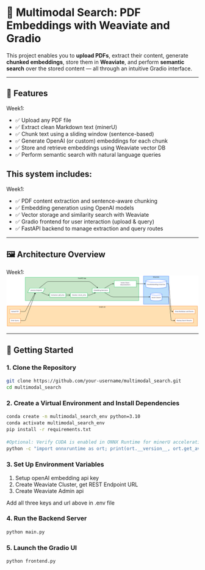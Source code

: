 # 📄 Multimodal Search: PDF Embeddings with Weaviate and Gradio

This project enables you to **upload PDFs**, extract their content, generate **chunked embeddings**, store them in **Weaviate**, and perform **semantic search** over the stored content — all through an intuitive Gradio interface.

---

## 🚀 Features
Week1:
- ✅ Upload any PDF file
- ✅ Extract clean Markdown text (minerU)
- ✅ Chunk text using a sliding window (sentence-based) 
- ✅ Generate OpenAI (or custom) embeddings for each chunk
- ✅ Store and retrieve embeddings using Weaviate vector DB
- ✅ Perform semantic search with natural language queries

## This system includes:
Week1:
- ✅ PDF content extraction and sentence-aware chunking
- ✅ Embedding generation using OpenAI models
- ✅ Vector storage and similarity search with Weaviate
- ✅ Gradio frontend for user interaction (upload & query)
- ✅ FastAPI backend to manage extraction and query routes
---

## 🖼️ Architecture Overview
Week1:
![Workflow Diagram](assets/multimodal_search_week1.png)

---
## 🚀 Getting Started

### 1. Clone the Repository
```bash
git clone https://github.com/your-username/multimodal_search.git
cd multimodal_search
```

### 2. Create a Virtual Environment and Install Dependencies
```bash
conda create -n multimodal_search_env python=3.10
conda activate multimodal_search_env
pip install -r requirements.txt

#Optional: Verify CUDA is enabled in ONNX Runtime for minerU acceleration on GPU
python -c "import onnxruntime as ort; print(ort.__version__, ort.get_available_providers())"


```

### 3. Set Up Environment Variables
1) Setup openAI embedding api key
2) Create Weaviate Cluster, get REST Endpoint URL
3) Create Weaviate Admin api 

Add all three keys and url above in .env file


### 4. Run the Backend Server
```bash
python main.py
```

### 5. Launch the Gradio UI
```bash
python frontend.py
```